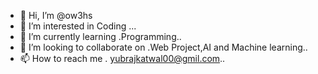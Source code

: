 - 👋 Hi, I’m @ow3hs
- 👀 I’m interested in Coding ...
- 🌱 I’m currently learning .Programming..
- 💞️ I’m looking to collaborate on .Web Project,AI and Machine learning..
- 📫 How to reach me . yubrajkatwal00@gmil.com..

<!---
ow3hs/ow3hs is a ✨ special ✨ repository because its `README.md` (this file) appears on your GitHub profile.
You can click the Preview link to take a look at your changes.
--->
